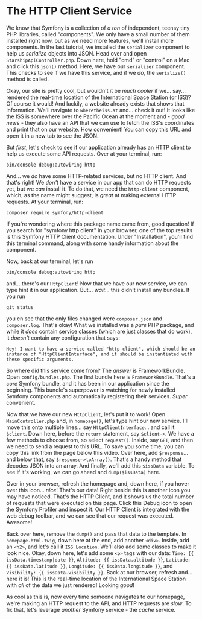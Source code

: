 # The HTTP Client Service

We know that Symfony is a collection of *a ton* of independent, teensy tiny PHP libraries, called "components". We only have a small number of them installed right now, but as we need more features, we'll install more components. In the last tutorial, we installed the `serializer` component to help us *serialize* objects into JSON. Head over and open `StarshipApiController.php`. Down here, hold "cmd" or "control" on a Mac and click this `json()` method. Here, we have our `serializer` component. This checks to see if we have this service, and if we *do*, the `serialize()` method is called.

Okay, our site is pretty cool, but wouldn't it be *much cooler* if we... say... rendered the real-time location of the International Space Station (or ISS)? Of course it would! And luckily, a website already exists that shows that information. We'll navigate to `wheretheiss.at` and... check it out! It looks like the ISS is somewhere over the Pacific Ocean at the moment and - *good news* - they also have an API that we can use to fetch the ISS's coordinates and print that on our website. How convenient! You can copy this URL and open it in a new tab to see the JSON.

But *first*, let's check to see if our application already has an HTTP client to help us execute some API requests. Over at your terminal, run:

```terminal
bin/console debug:autowiring http
```

And... we *do* have some HTTP-related services, but no HTTP client. And that's right! We *don't* have a service in our app that can do HTTP requests yet, but we *can* install it. To do that, we need the `http-client` component, which, as the name might suggest, is *great* at making external HTTP requests. At your terminal, run:

```terminal
composer require symfony/http-client
```

If you're wondering where this package name came from, good question! If you search for "symfony http client" in your browser, one of the top results is this Symfony HTTP Client documentation. Under "Installation", you'll find this terminal command, along with some handy information about the component.

Now, back at our terminal, let's run

```terminal
bin/console debug:autowiring http
```

and... there's our `HttpClient`! Now that we have our new service, we can type hint it in our application. But... *wait*... this didn't install any bundles. If you run

```terminal
git status
```

you cn see that the only files changed were `composer.json` and `composer.log`. That's okay! What we installed was a *pure* PHP package, and while it *does* contain service classes (which are just classes that do work), it *doesn't* contain any configuration that says:

`Hey! I want to have a service called "http-client",
which should be an instance of "HttpClientInterface",
and it should be instantiated with these specific
arguments.`

So where did this service come from? The *answer* is FrameworkBundle. Open `config/bundles.php`. The first bundle here is `FrameworkBundle`.
That's a *core* Symfony bundle, and it has been in our application since the beginning. This bundle's superpower is watching for newly installed Symfony components and automatically registering their services. *Super* convenient.

Now that we have our new `HttpClient`, let's put it to work! Open `MainController.php` and, in `homepage()`, let's type hint our new service. I'll move this onto multiple lines... say `HttpClientInterface`... and call it `$client`. Down here, before the `return` statement, say `$client->`. We have a few methods to choose from, so select `request()`. Inside, say `GET`, and then we need to send a request to this URL. To save you some time, you can copy this link from the page below this video. Over here, add `$response`... and below that, say `$response->toArray()`. That's a handy method that decodes JSON into an array. And finally, we'll add this `$issData` variable. To see if it's working, we can go ahead and `dump($issData)` here.

Over in your browser, refresh the homepage and, down here, if you hover over this icon... *nice*! That's our data! Right beside this is another icon you may have noticed. That's the HTTP Client, and it shows us the total number of requests that were executed on this page. Click this Debug icon to open the Symfony Profiler and inspect it. Our HTTP Client is integrated with the web debug toolbar, and we can see that our request was executed. Awesome!

Back over here, remove the `dump()` and pass that data to the template. In `homepage.html.twig`, down here at the end, add another `<div>`. Inside, add an `<h2>`, and let's call it `ISS Location`. We'll also add some classes to make it look nice. Okay, down here, let's add some `<p>` tags with our data: `Time: {{ issData.timestamp|date }}`, `Altitude: {{ issData.altitude }}`, `Latitude: {{ issData.latitude }}`, `Longitude: {{ issData.longitude }}`, and `Visibility: {{ issData.visibility }}`. Back at our browser, refresh and... here it is! This is the real-time location of the International Space Station with *all* of the data we just rendered! Looking *good*!

As cool as this is, now every time someone navigates to our homepage, we're making an HTTP request to the API, and HTTP requests are *slow*. To fix that, let's leverage *another* Symfony service - the *cache* service.

